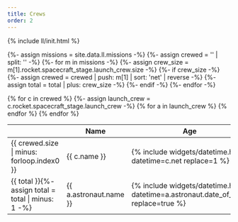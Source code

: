 ```yaml
---
title: Crews
order: 2
---
```

{% include ll/init.html %}

{%- assign missions = site.data.ll.missions -%}
{%- assign crewed = '' | split: '' -%}
{%- for m in missions -%}
  {%- assign crew_size = m[1].rocket.spacecraft_stage.launch_crew.size -%}
  {%- if crew_size -%}
    {%- assign crewed = crewed | push: m[1] | sort: 'net' | reverse -%}
    {%- assign total = total | plus: crew_size -%}
  {%- endif -%}
{%- endfor -%}

<table class='crew'>
  <thead>
    <tr>
      <th></th>
      <th>Name</th>
      <th>Age</th>
      <th>Role</th>
      <th>Nationality</th>
    </tr>
  </thead>
  <tbody>
  {% for c in crewed %}
    {%- assign launch_crew = c.rocket.spacecraft_stage.launch_crew -%}
    <tr class="blue">
      <td>{{ crewed.size | minus: forloop.index0 }}</td>
      <td style="text-align: left !important;"><span class="fg-secondary">{{ c.name }}</span></td>
      <td><span class="fg-secondary">{% include widgets/datetime.html datetime=c.net replace=1 %}</span></td>
      <td><code>{{ c.rocket.launcher_stage[0].launcher.serial_number | replace: 'Unknown F9', '' }}</code></td>
      <td><code>{{ c.rocket.spacecraft_stage.spacecraft.serial_number | replace: 'TBD', '' }}</code></td>
    </tr>
    {% for a in launch_crew %}
    <tr class='{{ c.status.abbrev }}'>
      <td>{{ total }}{%- assign total = total | minus: 1 -%}</td>
      <td>{{ a.astronaut.name }}</td>
      <td>{% include widgets/datetime.html datetime=a.astronaut.date_of_birth replace=true %}</td>
      <td>{{ a.role.role }}</td>
      <td title="{{ a.astronaut.agency.name }}">{{ a.astronaut.nationality }}</td>
    </tr>
    {% endfor %}
  {% endfor %}
  </tbody>
</table>